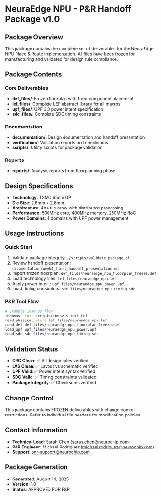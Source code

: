 # NeuraEdge NPU - P&R Handoff Package v1.0

## Package Overview
This package contains the complete set of deliverables for the NeuraEdge NPU 
Place & Route implementation. All files have been frozen for manufacturing 
and validated for design rule compliance.

## Package Contents

### Core Deliverables
- **def_files/**: Frozen floorplan with fixed component placement
- **lef_files/**: Complete LEF abstract library for all macros
- **upf_files/**: UPF 3.0 power intent specification
- **sdc_files/**: Complete SDC timing constraints

### Documentation
- **documentation/**: Design documentation and handoff presentation
- **verification/**: Validation reports and checksums
- **scripts/**: Utility scripts for package validation

### Reports
- **reports/**: Analysis reports from floorplanning phase

## Design Specifications
- **Technology**: TSMC 65nm GP
- **Die Size**: 2.6mm × 2.6mm
- **Architecture**: 4×4 tile array with distributed processing
- **Performance**: 500MHz core, 400MHz memory, 250MHz NoC
- **Power Domains**: 4 domains with UPF power management

## Usage Instructions

### Quick Start
1. Validate package integrity: `./scripts/validate_package.sh`
2. Review handoff presentation: `documentation/week4_final_handoff_presentation.md`
3. Import frozen floorplan: `def_files/neuraedge_npu_floorplan_freeze.def`
4. Load technology files: `lef_files/neuraedge_npu.lef`
5. Apply power intent: `upf_files/neuraedge_npu_power.upf`
6. Load timing constraints: `sdc_files/neuraedge_npu_timing.sdc`

### P&R Tool Flow
```bash
# Example Innovus flow
innovus -init scripts/innovus_init.tcl
read_physical -lefs lef_files/neuraedge_npu.lef
read_def def_files/neuraedge_npu_floorplan_freeze.def
load_upf upf_files/neuraedge_npu_power.upf
read_sdc sdc_files/neuraedge_npu_timing.sdc
```

## Validation Status
- **DRC Clean**: ✅ All design rules verified
- **LVS Clean**: ✅ Layout vs schematic verified  
- **UPF Valid**: ✅ Power intent syntax verified
- **SDC Valid**: ✅ Timing constraints validated
- **Package Integrity**: ✅ Checksums verified

## Change Control
This package contains FROZEN deliverables with change control restrictions.
Refer to individual file headers for modification policies.

## Contact Information
- **Technical Lead**: Sarah Chen (sarah.chen@neurochip.com)
- **P&R Engineer**: Michael Rodriguez (michael.rodriguez@neurochip.com)
- **Support**: pnr-support@neurochip.com

## Package Generation
- **Generated**: August 14, 2025
- **Version**: 1.0
- **Status**: APPROVED FOR P&R
